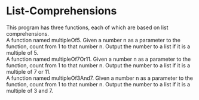 # List-Comprehensions
 This program has three functions, each of which are based on list comprehensions.  
A function named multipleOf5. Given a number n as a parameter to the function, count from 1 to that number n. Output the number to a list if it is a multiple of 5.  
A function named multipleOf7Or11. Given a number n as a parameter to the function, count from 1 to that number n. Output the number to a list if it is a multiple of 7 or 11.  
A function named multipleOf3And7. Given a number n as a parameter to the function, count from 1 to that number n. Output the number to a list if it is a multiple of 3 and 7.
